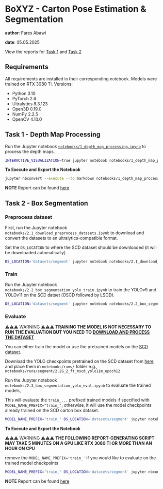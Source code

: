 # BoXYZ - Carton Pose Estimation & Segmentation 


**author**: Fares Abawi

**date**: 05.05.2025

View the reports for [Task 1](assets/reports/1_depth_map_processing.md) and [Task 2](assets/reports/2_box_segmentation_yolo_eval.md)

## Requirements

All requirements are installed in their corresponding notebook. Models were trained on RTX 3080 Ti. 
Versions:
- Python 3.10
- PyTorch 2.6
- Ultralytics 8.3.123
- Open3D 0.19.0
- NumPy 2.2.5
- OpenCV 4.10.0

## Task 1 - Depth Map Processing

Run the Jupyter notebook [`notebooks/1_depth_map_processing.ipynb`](notebooks/1_depth_map_processing.ipynb) to process the depth maps.

```bash
INTERACTIVE_VISUALIZATION=true jupyter notebook notebooks/1_depth_map_processing.ipynb
```

**To Execute and Export the Notebook**

```bash
jupyter nbconvert --execute --to markdown notebooks/1_depth_map_processing.ipynb
```

**NOTE** Report can be found [here](assets/reports/1_depth_map_processing.md)

## Task 2 - Box Segmentation

### Preprocess dataset

First, run the Jupyter notebook `notebooks/2.1_download_preprocess_datasets.ipynb` 
to download and convert the datasets to an ultralytics-compatible format.

Set the `DS_LOCATION` to where the SCD dataset should be downloaded (it will be downloaded automatically).

```bash
DS_LOCATION='datasets/segment' jupyter notebook notebooks/2.1_download_preprocess_datasets.ipynb
```

### Train

Run the Jupyter notebook `notebooks/2.2_box_segmentation_yolo_train.ipynb` to train the YOLOv9 and YOLOv11 on
the SCD datset (OSCD followed by LSCD).

```bash
DS_LOCATION='datasets/segment' jupyter notebook notebooks/2.2_box_segmentation_yolo_train.ipynb
```

### Evaluate

⚠️⚠️⚠️ WARNING ⚠️⚠️⚠️ **TRAINING THE MODEL IS NOT NECESSARY TO RUN THE EVALUATION BUT YOU NEED TO [DOWNLOAD AND PROCESS THE DATASET](#preprocess-dataset)**

You can either train the model or use the pretrained models on the [SCD dataset](https://arxiv.org/abs/2102.12808).

Download the YOLO checkpoints pretrained on the SCD dataset from [here](https://1drv.ms/f/c/68347683875c28db/EkdgNnKKAqJPrrGnipEBb0YBBwWiGve1j4QCmm6hDR6OFQ?e=75zlm1) and place them in `notebooks/runs/` folder e.g., `notebooks/runs/segment/2.2G_2_ft_mscd_yolo11m_epoch12`


Run the Jupyter notebook `notebooks/2.3_box_segmentation_yolo_eval.ipynb` to evaluate the trained models,

This will evaluate the `train_...` prefixed trained models if specified with `MODEL_NAME_PREFIX="train_"`, otherwise, 
it will use the model checkpoints already trained on the SCD carton box dataset.

```bash
MODEL_NAME_PREFIX='train_' DS_LOCATION='datasets/segment' jupyter notebook notebooks/2.3_box_segmentation_yolo_eval.ipynb
```

**To Execute and Export the Notebook**

⚠️⚠️⚠️ WARNING ⚠️⚠️⚠️ **THE FOLLOWING REPORT-GENERATING SCRIPT MAY TAKE 5 MINUTES ON A GPU LIKE RTX 3080 TI OR MORE THAN AN HOUR ON CPU**

remove the `MODEL_NAME_PREFIX='train_'` if you would like to evaluate on the trained model checkpoints 

```bash
MODEL_NAME_PREFIX='train_' DS_LOCATION='datasets/segment' jupyter nbconvert --execute --to markdown notebooks/2.3_box_segmentation_yolo_eval.ipynb
```

**NOTE** Report can be found [here](assets/reports/2_box_segmentation_yolo_eval.md)

